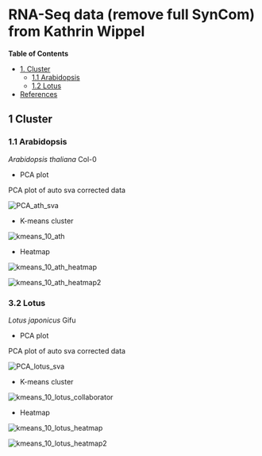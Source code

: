 # RNA-Seq data (remove full SynCom) from Kathrin Wippel #

<!-- content start -->

**Table of Contents**

- [1. Cluster](#3-cluster)
    - [1.1 Arabidopsis](#31-arabidopsis)
    - [1.2 Lotus](#32-lotus)
- [References](#references)
    
<!-- content end -->
 
## 1 Cluster

### 1.1 Arabidopsis

*Arabidopsis thaliana* Col-0

* PCA plot

PCA plot of auto sva corrected data

![PCA_ath_sva](results_rmfull/PCA_ath_sva.jpg)

* K-means cluster

![kmeans_10_ath](results_rmfull/kmeans_10_ath.jpg)

* Heatmap

![kmeans_10_ath_heatmap](results_rmfull/kmeans_10_ath_heatmap.jpg)

![kmeans_10_ath_heatmap2](results_rmfull/kmeans_10_ath_heatmap2.jpg)

### 3.2 Lotus

*Lotus japonicus* Gifu

* PCA plot

PCA plot of auto sva corrected data

![PCA_lotus_sva](results_rmfull/PCA_lotus_sva.jpg)

* K-means cluster

![kmeans_10_lotus_collaborator](results_rmfull/kmeans_10_lotus.jpg)

* Heatmap

![kmeans_10_lotus_heatmap](results_rmfull/kmeans_10_lotus_heatmap.jpg)

![kmeans_10_lotus_heatmap2](results_rmfull/kmeans_10_lotus_heatmap2.jpg)
